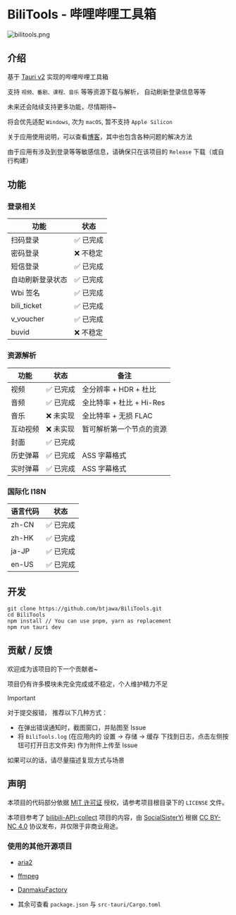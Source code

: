 # BiliTools - 哔哩哔哩工具箱

![bilitools.png](https://cdn.jsdelivr.net/gh/btjawa/btjawa/assets/bilitools.png)

## 介绍

基于 [Tauri v2](https://v2.tauri.app) 实现的哔哩哔哩工具箱

支持 `视频、番剧、课程、音乐` 等等资源下载与解析， 自动刷新登录信息等等

未来还会陆续支持更多功能，尽情期待~

将会优先适配 `Windows`, 次为 `macOS`, 暂不支持 `Apple Silicon`

关于应用使用说明，可以查看[博客](https://www.btjawa.top/bilitools)，其中也包含各种问题的解决方法

由于应用有涉及到登录等等敏感信息，请确保只在该项目的 `Release` 下载（或自行构建）

## 功能

### 登录相关

| 功能           | 状态       |
|----------------|------------|
| 扫码登录       | ✅ 已完成  |
| 密码登录       | ❌ 不稳定  |
| 短信登录       | ✅ 已完成  |
| 自动刷新登录状态| ✅ 已完成  |
| Wbi 签名       | ✅ 已完成  |
| bili_ticket    | ✅ 已完成  |
| v_voucher      | ✅ 已完成  |
| buvid          | ❌ 不稳定  |

### 资源解析

| 功能    | 状态    | 备注                      |
|---------|---------|---------------------------|
| 视频    | ✅ 已完成 | 全分辨率 + HDR + 杜比    |
| 音频    | ✅ 已完成 | 全比特率 + 杜比 + Hi-Res |
| 音乐    | ❌ 未实现 | 全比特率 + 无损 FLAC     |
| 互动视频 | ❌ 未实现 | 暂可解析第一个节点的资源 |
| 封面    | ✅ 已完成 |                         |
| 历史弹幕 | ✅ 已完成 | ASS 字幕格式            |
| 实时弹幕 | ✅ 已完成 | ASS 字幕格式            |

### 国际化 I18N

| 语言代码       | 状态       |
|----------------|------------|
| zh-CN          | ✅ 已完成  |
| zh-HK          | ✅ 已完成  |
| ja-JP          | ✅ 已完成  |
| en-US          | ✅ 已完成  |

## 开发

```shell
git clone https://github.com/btjawa/BiliTools.git
cd BiliTools
npm install // You can use pnpm, yarn as replacement
npm run tauri dev
```

## 贡献 / 反馈

欢迎成为该项目的下一个贡献者~

项目仍有许多模块未完全完成或不稳定，个人维护精力不足

> [!IMPORTANT]
>
> 对于提交报错， 推荐以下几种方式：
> - 在弹出错误通知时，截图窗口，并贴图至 Issue
> - 将 `BiliTools.log` (在应用内的 设置 -> 存储 -> 缓存 下找到日志，点击左侧按钮可打开日志文件夹) 作为附件上传至 Issue
> 
> 如果可以的话，请尽量描述复现方式与场景

## 声明

本项目的代码部分依据 [MIT 许可证](https://opensource.org/license/mit) 授权，请参考项目根目录下的 `LICENSE` 文件。

本项目参考了 [bilibili-API-collect](https://github.com/SocialSisterYi/bilibili-API-collect) 项目的内容，由 [SocialSisterYi](https://github.com/SocialSisterYi) 根据 [CC BY-NC 4.0](https://creativecommons.org/licenses/by-nc/4.0/deed.en) 协议发布，并仅限于非商业用途。

### 使用的其他开源项目

 - [aria2](https://github.com/aria2/aria2)

 - [ffmpeg](https://git.ffmpeg.org/ffmpeg.git)

 - [DanmakuFactory](https://github.com/hihkm/DanmakuFactory)

 - 其余可查看 `package.json` 与 `src-tauri/Cargo.toml`
